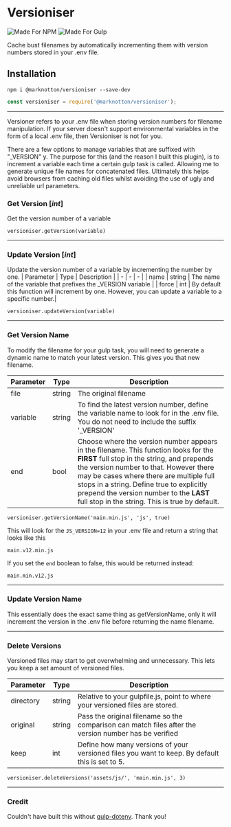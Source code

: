 # Versioniser

![Made For NPM](https://img.shields.io/badge/Made%20for-NPM-orange.svg) ![Made For Gulp](https://img.shields.io/badge/Made%20for-Gulp-red.svg)

Cache bust filenames by automatically incrementing them with version numbers stored in your .env file.

## Installation
```
npm i @marknotton/versioniser --save-dev
```
```js
const versioniser = require('@marknotton/versioniser');
```
---
Versioner refers to your .env file when storing version numbers for filename manipulation. If your server doesn't support environmental variables in the form of a local .env file, then Versioniser is not for you.

There are a few options to manage variables that are suffixed with "_VERSION" y. The purpose for this (and the reason I built this plugin), is to increment a variable each time a certain gulp task is called. Allowing me to generate unique file names for concatenated files. Ultimately this helps avoid browsers from caching old files whilst avoiding the use of ugly and unreliable url parameters.

### Get Version [*int*]

Get the version number of a variable

`versioniser.getVersion(variable)`

------

### Update Version  [*int*]

Update the version number of a variable by incrementing the number by one.
| Parameter | Type | Description |
| - | - | - |
| name | string |  The name of the variable that prefixes the _VERSION variable  |
| force | int | By default this function will increment by one. However, you can update a variable to a specific number.|

`versioniser.updateVersion(variable)`

------

### Get Version Name

To modify the filename for your gulp task, you will need to generate a dynamic name to match your latest version. This gives you that new filename.

| Parameter | Type | Description |
| - | - | - |
| file | string |  The original filename  |
| variable | string |  To find the latest version number, define the variable name to look for in the .env file. You do not need to include the suffix '_VERSION' |
| end | bool | Choose where the version number appears in the filename. This function looks for the **FIRST** full stop in the string, and prepends the version number to that. However  there may be cases where there are multiple full stops in a string. Define true to explicitly prepend the version number to the **LAST** full stop in the string. This is true by default. |

`versioniser.getVersionName('main.min.js', 'js', true)`

This will look for the `JS_VERSION=12` in your .env file and return a string that looks like this

`main.v12.min.js`

If you set the `end` boolean to false, this would be returned instead:

`main.min.v12.js`

------

### Update Version Name

This essentially does the exact same thing as getVersionName, only it will increment the version in the .env file before returning the name filename.

------

### Delete Versions

Versioned files may start to get overwhelming and unnecessary. This lets you keep a set amount of versioned files.

| Parameter | Type | Description |
| - | - | - |
| directory | string |  Relative to your gulpfile.js, point to where your versioned files are stored.  |
| original | string | Pass the original filename so the comparison can match files after the version number has be verified |
| keep | int | Define how many versions of your versioned files you want to keep. By default this is set to 5.|

`versioniser.deleteVersions('assets/js/', 'main.min.js', 3)`

------

### Credit
Couldn't have built this without [gulp-dotenv](https://github.com/pine/gulp-dotenv). Thank you!
